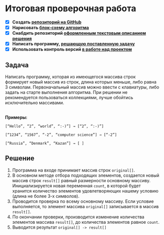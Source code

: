 # Итоговая проверочная работа

- [x] **Создать [репозиторий на GitHub](https://github.com/VitaliySidorov/Final_Test_Task)**
- [x] **Нарисовать [блок-схему алгоритма](https://github.com/VitaliySidorov/Final_Test_Task/blob/main/Algorithm.jpg "Блок-схема алгоритма")**
- [x] **Снабдить репозиторий [оформленным текстовым описанием решения](https://github.com/VitaliySidorov/Final_Test_Task/blob/main/README.md "Файл README.md")**
- [x] **Написать программу, [решающую поставленную задачу](https://github.com/VitaliySidorov/Final_Test_Task/blob/main/Program.cs "Файл Program.cs")**
- [x] **Использовать контроль версий [в работе над проектом](https://github.com/VitaliySidorov/Final_Test_Task/pulse "Insights")**

## Задача
Написать программу, которая из имеющегося массива строк формирует новый массив из строк, длина которых меньше,
либо равна 3 символам. Первоначальный массив можно ввести с клавиатуры, либо задать на старте выполнения алгоритма. 
При решении не рекомендуется пользоваться коллекциями, лучше обойтись исключительно массивами.

</br>**Примеры:**
```
[“Hello”, “2”, “world”, “:-)”] → [“2”, “:-)”]

[“1234”, “1567”, “-2”, “computer science”] → [“-2”]

[“Russia”, “Denmark”, “Kazan”] → [ ]
```

## Решение
1. Программа на входе принимает массив строк `original[]`. 
2. В основном методе отбора подходящих элементов, cоздается новый массив строк `result[]` равный размерности основному массиву. Инициализируется новая переменная `count`, в которой будет хранится количество элементов удовлетворяющих нашему условию (длина не более 3-х символов). 
3. Проводится проверка по всему основному массиву. Если условие выполняется, то элемент массива `original[]` записывается в массив `result[]`. 
4. По окончании проверки, производится изменение количества элементов массива `result[]`, до количества элементов равное `count`.
5. Выводится результат `original[] -> result[]`

